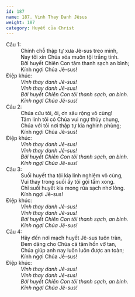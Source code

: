 ```yaml
---
id: 187
name: 187. Vinh Thay Danh Jêsus
weight: 187
category: Huyết của Christ
---
```

<dl><dt>Câu 1:</dt><dd data-verse="1">Chính chỗ thập tự xưa Jê-sus treo mình, <br/>Nay tôi xin Chúa xóa muôn tội trắng tinh. <br/>Bởi huyết Chiên Con tâm thanh sạch an bình; <br/>Kính ngợi Chúa Jê-sus! </dd><dt>Điệp khúc:</dt><dd data-chorus="1"><em>Vinh thay danh Jê-sus! <br/>Vinh thay danh Jê-sus! <br/>Bởi huyết Chiên Con tôi thanh sạch, an bình. <br/>Kính ngợi Chúa Jê-sus! </em></dd><dt>Câu 2:</dt><dd data-verse="2">Chúa cứu tôi, ôi, ơn sâu rộng vô cùng! <br/>Tâm linh tôi có Chúa vui ngự thủy chung, <br/>Chúa với tôi nơi thập tự kia nghinh phùng; <br/>Kính ngợi Chúa Jê-sus! </dd><dt>Điệp khúc:</dt><dd data-chorus="1"><em>Vinh thay danh Jê-sus! <br/>Vinh thay danh Jê-sus! <br/>Bởi huyết Chiên Con tôi thanh sạch, an bình. <br/>Kính ngợi Chúa Jê-sus! </em></dd><dt>Câu 3:</dt><dd data-verse="3">Suối huyết tha tội kia linh nghiệm vô cùng, <br/>Vui thay trong suối ấy tôi gội tắm xong. <br/>Chỉ suối huyết kia mong rửa sạch nhơ lòng. <br/>Kính ngợi Jê-sus! </dd><dt>Điệp khúc:</dt><dd data-chorus="1"><em>Vinh thay danh Jê-sus! <br/>Vinh thay danh Jê-sus! <br/>Bởi huyết Chiên Con tôi thanh sạch, an bình. <br/>Kính ngợi Chúa Jê-sus! </em></dd><dt>Câu 4:</dt><dd data-verse="4">Hãy đến nơi mạch huyết Jê-sus tuôn tràn, <br/>Đem dâng cho Chúa cả tâm hồn vỡ tan, <br/>Chúa giúp anh nay luôn luôn được an toàn; <br/>Kính ngợi Chúa Jê-sus! </dd><dt>Điệp khúc:</dt><dd data-chorus="1"><em>Vinh thay danh Jê-sus! <br/>Vinh thay danh Jê-sus! <br/>Bởi huyết Chiên Con tôi thanh sạch, an bình. <br/>Kính ngợi Chúa Jê-sus! </em></dd></dl>
